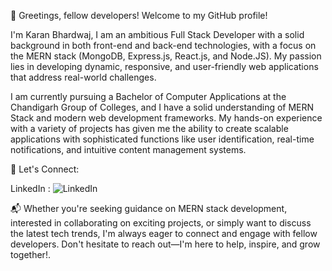 👋 Greetings, fellow developers! Welcome to my GitHub profile!

I'm Karan Bhardwaj, 
I am an ambitious Full Stack Developer with a solid background in both front-end and back-end technologies, with a focus on the MERN stack (MongoDB, Express.js, React.js, and Node.JS). My passion lies in developing dynamic, responsive, and user-friendly web applications that address real-world challenges.

I am currently pursuing a Bachelor of Computer Applications at the Chandigarh Group of Colleges, and I have a solid understanding of MERN Stack and modern web development frameworks. My hands-on experience with a variety of projects has given me the ability to create scalable applications with sophisticated functions like user identification, real-time notifications, and intuitive content management systems.

🌟 Let's Connect:

LinkedIn : ![LinkedIn](https://www.linkedin.com/in/karanbhardwaj2901/)

📬 Whether you're seeking guidance on MERN stack development, interested in collaborating on exciting projects, or simply want to discuss the latest tech trends, I'm always eager to connect and engage with fellow developers. Don't hesitate to reach out—I'm here to help, inspire, and grow together!.

